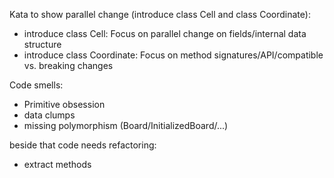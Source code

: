 Kata to show parallel change (introduce class Cell and class Coordinate): 
- introduce class Cell: Focus on parallel change on fields/internal data structure
- introduce class Coordinate: Focus on method signatures/API/compatible vs. breaking changes


Code smells: 
- Primitive obsession
- data clumps
- missing polymorphism (Board/InitializedBoard/...)

beside that code needs refactoring: 
- extract methods
